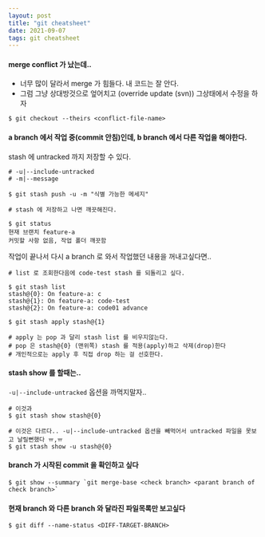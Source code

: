 ```yaml
---
layout: post
title: "git cheatsheet"
date: 2021-09-07
tags: git cheatsheet
---
```


#### merge conflict 가 났는데..

* 너무 많이 달라서 merge 가 힘들다. 내 코드는 잘 안다. 
* 그럼 그냥 상대방것으로 엎어치고 (override update (svn)) 그상태에서 수정을 하자
``` shell
$ git checkout --theirs <conflict-file-name>
```

#### a branch 에서 작업 중(commit 안침)인데, b branch 에서 다른 작업을 해야한다.

stash 에 untracked  까지 저장할 수 있다.
``` shell
# -u|--include-untracked
# -m|--message

$ git stash push -u -m "식별 가능한 메세지"

# stash 에 저장하고 나면 깨끗해진다.

$ git status
현재 브랜치 feature-a
커밋할 사항 없음, 작업 폴더 깨끗함
```

작업이 끝나서 다시 a branch 로 와서 작업했던 내용을 꺼내고싶다면..
``` shell
# list 로 조회한다음에 code-test stash 를 되돌리고 싶다.

$ git stash list
stash@{0}: On feature-a: c
stash@{1}: On feature-a: code-test
stash@{2}: On feature-a: code01 advance

$ git stash apply stash@{1}

# apply 는 pop 과 달리 stash list 를 비우지않는다.
# pop 은 stash@{0} (맨위쪽) stash 를 적용(apply)하고 삭제(drop)한다
# 개인적으로는 apply 후 직접 drop 하는 걸 선호한다.
```

#### stash show 를 할때는..

`-u|--include-untracked` 옵션을 까먹지말자..

``` shell
# 이것과
$ git stash show stash@{0}

# 이것은 다르다.. -u|--include-untracked 옵션을 빼먹어서 untracked 파일을 못보고 날릴뻔했다 ㅠ,ㅠ
$ git stash show -u stash@{0}
```

#### branch 가 시작된 commit 을 확인하고 싶다
``` shell
$ git show --summary `git merge-base <check branch> <parant branch of check branch>`
```

#### 현재 branch 와 다른 branch 와 달라진 파일목록만 보고싶다
``` shell
$ git diff --name-status <DIFF-TARGET-BRANCH>
```